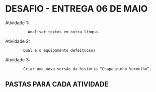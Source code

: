 # DESAFIO - ENTREGA 06 DE MAIO

Atividade 1: 

              Analisar textos em outra língua.

Atividade 2: 

            Qual é o equipamento defeituoso?

Atividade 3:

            Criar uma nova versão da história “Chapeuzinho Vermelho”.

## PASTAS PARA CADA ATIVIDADE            
